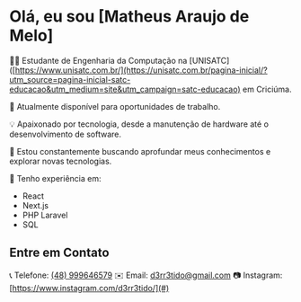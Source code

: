 # Olá, eu sou [Matheus Araujo de Melo]

👨‍💻 Estudante de Engenharia da Computação na [UNISATC]([https://www.unisatc.com.br/](https://unisatc.com.br/pagina-inicial/?utm_source=pagina-inicial-satc-educacao&utm_medium=site&utm_campaign=satc-educacao) em Criciúma.

🔭 Atualmente disponível para oportunidades de trabalho.

💡 Apaixonado por tecnologia, desde a manutenção de hardware até o desenvolvimento de software.

🌱 Estou constantemente buscando aprofundar meus conhecimentos e explorar novas tecnologias.

🚀 Tenho experiência em:
   - React
   - Next.js
   - PHP Laravel
   - SQL
   
## Entre em Contato

📞 Telefone: [(48) 999646579](#)
✉️ Email: [d3rr3tido@gmail.com](#)
📷 Instagram: [https://www.instagram.com/d3rr3tido/](#)
